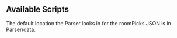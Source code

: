 ## Available Scripts

The default location the Parser looks in for the roomPicks JSON is in Parser/data.
